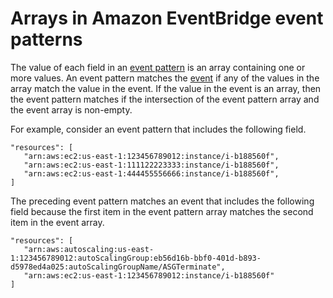 # Arrays in Amazon EventBridge event patterns<a name="eb-event-patterns-arrays"></a>

The value of each field in an [event pattern](eb-event-patterns.md) is an array containing one or more values\. An event pattern matches the [event](eb-events.md) if any of the values in the array match the value in the event\. If the value in the event is an array, then the event pattern matches if the intersection of the event pattern array and the event array is non\-empty\.

For example, consider an event pattern that includes the following field\.

```
"resources": [
   "arn:aws:ec2:us-east-1:123456789012:instance/i-b188560f",
   "arn:aws:ec2:us-east-1:111122223333:instance/i-b188560f",
   "arn:aws:ec2:us-east-1:444455556666:instance/i-b188560f",
]
```

The preceding event pattern matches an event that includes the following field because the first item in the event pattern array matches the second item in the event array\.

```
"resources": [
   "arn:aws:autoscaling:us-east-1:123456789012:autoScalingGroup:eb56d16b-bbf0-401d-b893-d5978ed4a025:autoScalingGroupName/ASGTerminate",
   "arn:aws:ec2:us-east-1:123456789012:instance/i-b188560f" 
]
```